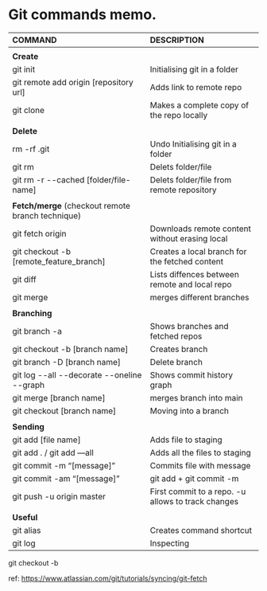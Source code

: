 


# Git commands memo.

| COMMAND                                         | DESCRIPTION                                             |
| :---------------------------------------------- | :------------------------------------------------------ |
|                                                 |                                                         |
| **Create**                                      |                                                         |
| git init                                        | Initialising git in a folder                            |
| git remote add origin [repository url]          | Adds link to remote repo                                |
| git clone                                       | Makes a complete copy of the repo locally               |
|                                                 |                                                         |
| **Delete**                                      |                                                         |
| rm -rf .git                                     | Undo Initialising git in a folder                       |
| git rm                                          | Delets folder/file                                      |
| git rm -r --cached [folder/file-name]           | Delets folder/file from remote repository               |
|                                                 |                                                         |
| **Fetch/merge** (checkout remote branch technique)|                                                         |
| git fetch origin                                | Downloads remote content without erasing local          |
| git checkout -b [remote_feature_branch]         | Creates a local branch for the fetched content          |
| git diff                                        | Lists diffences between remote and local repo           |
| git merge                                       | merges different branches                               |
|                                                 |                                                         |
| **Branching**                                   |                                                         |
| git branch -a                                   | Shows branches and fetched repos                        |
| git checkout -b [branch name]                   | Creates branch                                          |
| git branch -D [branch name]                     | Delete branch                                           |
| git log --all --decorate --oneline --graph      | Shows commit history graph                              |
| git merge [branch name]                         | merges branch into main                                 |
| git checkout [branch name]                      | Moving into a branch                                    |
|                                                 |                                                         |
| **Sending**                                     |                                                         |
| git add [file name]                             | Adds file to staging                                    |
| git add . / git add —all                        | Adds all the files to staging                           |
| git commit -m “[message]”                       | Commits file with message                               |
| git commit -am “[message]”                      | git add + git commit -m                                 |
| git  push -u origin master                      | First commit to a repo. -u allows to track changes      |
|                                                 |                                                         |
| **Useful**                                      |                                                         |
| git alias                                       | Creates command shortcut                                |
| git log                                         | Inspecting                                              |



git checkout -b

ref: https://www.atlassian.com/git/tutorials/syncing/git-fetch
